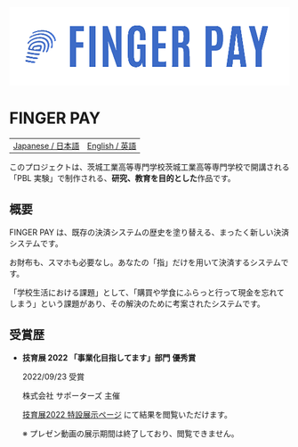 [![LOGO OF FINGER PAY](/profile/README/assets/FINGER-PAY_BANNER_SMALL_TRANSPARENT.png)](https://github.com/fingerpay)

# FINGER PAY

<table>
  <tbody>
    <tr>
      <td>
        <a href="https://github.com/fingerpay/.github/blob/main/profile/README/README.jp.md">Japanese / 日本語</a>
      </td>
      <td>
        <a href="https://github.com/fingerpay/.github/blob/main/profile/README/README.en.md">English / 英語</a>
      </td>
    </tr>
  </tbody>
</table>

このプロジェクトは、茨城工業高等専門学校茨城工業高等専門学校で開講される「PBL 実験」で制作される、**研究、教育を目的とした**作品です。

## 概要

FINGER PAY は、既存の決済システムの歴史を塗り替える、まったく新しい決済システムです。

お財布も、スマホも必要なし。あなたの「指」だけを用いて決済するシステムです。

「学校生活における課題」として、「購買や学食にふらっと行って現金を忘れてしまう」という課題があり、その解決のために考案されたシステムです。

## 受賞歴

- **技育展 2022 「事業化目指してます」部門** **優秀賞**

  2022/09/23 受賞

  株式会社 サポーターズ 主催

  [技育展2022 特設展示ページ](https://talent.supporterz.jp/geekten/2022/exhibition.html#theme4) にて結果を閲覧いただけます。

  ※ プレゼン動画の展示期間は終了しており、閲覧できません。
